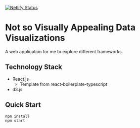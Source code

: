 [![Netlify Status](https://api.netlify.com/api/v1/badges/2d22568a-a6d3-4f68-8422-9ba441f2bbdb/deploy-status)](https://app.netlify.com/sites/nsvadataviz/deploys)

# Not so Visually Appealing Data Visualizations
A web application for me to explore different frameworks.

## Technology Stack
* React.js
    * Template from react-boilerplate-typescript
* d3.js

## Quick Start
`npm install` <br />
`npm start`


